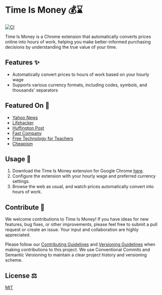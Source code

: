 # Time Is Money 💰⌛

[![CI](https://github.com/[username]/timeismoney/actions/workflows/ci.yml/badge.svg?branch=master)](https://github.com/[username]/timeismoney/actions/workflows/ci.yml?query=branch%3Amaster)

Time Is Money is a Chrome extension that automatically converts prices online into hours of work, helping you make better-informed purchasing decisions by understanding the true value of your time.

## Features ✨

- Automatically convert prices to hours of work based on your hourly wage
- Supports various currency formats, including codes, symbols, and thousands' separators

## Featured On 🌟

- [Yahoo News](https://finance.yahoo.com/news/time-is-money-chrome-extension-tells-you-how-many-102539694524.html)
- [Lifehacker](https://lifehacker.com/time-is-money-shows-you-prices-in-terms-of-hours-worked-1657631655)
- [Huffington Post](https://www.huffpost.com/entry/time-is-money_b_6981806)
- [Fast Company](https://www.fastcompany.com/3038475/by-turning-minutes-into-moolah-this-chrome-extension-helps-you-save)
- [Free Technology for Teachers](https://www.freetech4teachers.com/2014/11/time-is-money-chrome-extension-that.html#.VHDu11fF8b5)
- [Cheapism](https://blog.cheapism.com/time-is-money-chrome-extension/)

## Usage 🚀

1. Download the Time Is Money extension for Google Chrome [here](https://chrome.google.com/webstore/detail/time-is-money/ooppbnomdcjmoepangldchpmjhkeendl).
2. Configure the extension with your hourly wage and preferred currency settings.
3. Browse the web as usual, and watch prices automatically convert into hours of work.

## Contribute 🤝

We welcome contributions to Time Is Money! If you have ideas for new features, bug fixes, or other improvements, please feel free to submit a pull request or create an issue. Your input and collaboration are highly appreciated.

Please follow our [Contributing Guidelines](CONTRIBUTING.md) and [Versioning Guidelines](VERSIONING.md) when making contributions to this project. We use Conventional Commits and Semantic Versioning to maintain a clear project history and versioning scheme.

## License ⚖️

[MIT](https://opensource.org/licenses/MIT)
